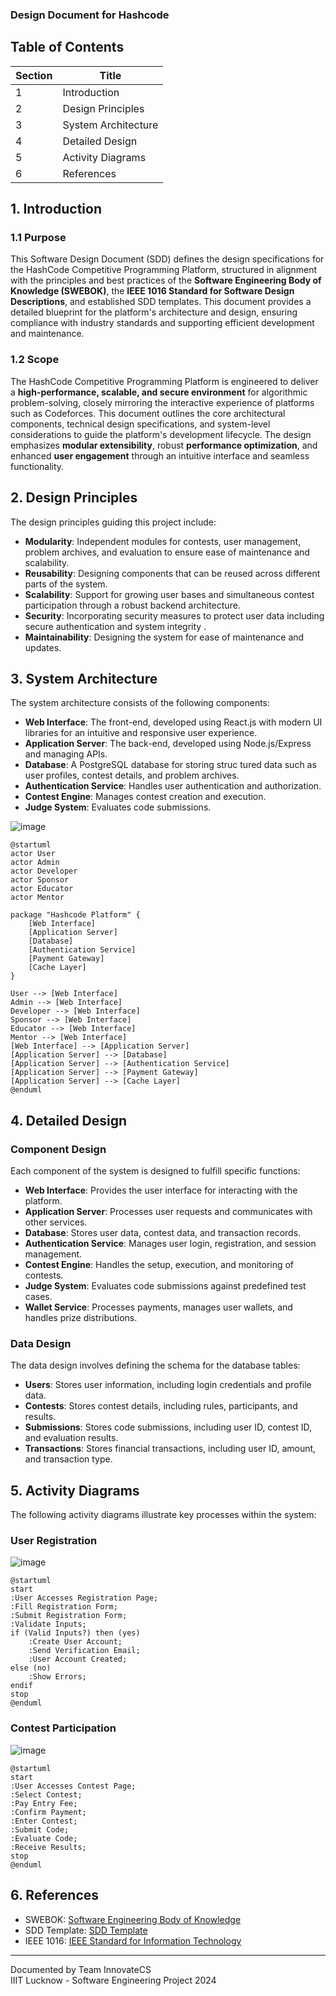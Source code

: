 ### Design Document for Hashcode

## Table of Contents
| Section | Title |
| ------- | ----- |
| 1 | Introduction |
| 2 | Design Principles |
| 3 | System Architecture |
| 4 | Detailed Design |
| 5 | Activity Diagrams |
| 6 | References |

## 1. Introduction

### 1.1 Purpose  
This Software Design Document (SDD) defines the design specifications for the HashCode Competitive Programming Platform, structured in alignment with the principles and best practices of the **Software Engineering Body of Knowledge (SWEBOK)**, the **IEEE 1016 Standard for Software Design Descriptions**, and established SDD templates. This document provides a detailed blueprint for the platform's architecture and design, ensuring compliance with industry standards and supporting efficient development and maintenance.

### 1.2 Scope  
The HashCode Competitive Programming Platform is engineered to deliver a **high-performance, scalable, and secure environment** for algorithmic problem-solving, closely mirroring the interactive experience of platforms such as Codeforces. This document outlines the core architectural components, technical design specifications, and system-level considerations to guide the platform's development lifecycle. The design emphasizes **modular extensibility**, robust **performance optimization**, and enhanced **user engagement** through an intuitive interface and seamless functionality.


## 2. Design Principles
The design principles guiding this project include:
- **Modularity**: Independent modules for contests, user management, problem archives, and evaluation to ensure ease of maintenance and scalability.
- **Reusability**: Designing components that can be reused across different parts of the system.
- **Scalability**: Support for growing user bases and simultaneous contest participation through a robust backend architecture.
- **Security**: Incorporating security measures to protect user data including secure authentication and system integrity .
- **Maintainability**: Designing the system for ease of maintenance and updates.

## 3. System Architecture
The system architecture consists of the following components:
- **Web Interface**: The front-end, developed using React.js with modern UI libraries for an intuitive and responsive user experience.
- **Application Server**: The back-end, developed using Node.js/Express and managing APIs.
- **Database**:   A PostgreSQL database for storing struc   tured data such as user profiles, contest details, and problem archives.
- **Authentication Service**: Handles user authentication and authorization.
- **Contest Engine**: Manages contest creation and execution.
- **Judge System**: Evaluates code submissions.

![image](https://github.com/user-attachments/assets/1281457c-f7cc-4554-9637-e9abcfa70fc4)

```plantuml
@startuml
actor User
actor Admin
actor Developer
actor Sponsor
actor Educator
actor Mentor

package "Hashcode Platform" {
    [Web Interface]
    [Application Server]
    [Database]
    [Authentication Service]
    [Payment Gateway]
    [Cache Layer]
}

User --> [Web Interface]
Admin --> [Web Interface]
Developer --> [Web Interface]
Sponsor --> [Web Interface]
Educator --> [Web Interface]
Mentor --> [Web Interface]
[Web Interface] --> [Application Server]
[Application Server] --> [Database]
[Application Server] --> [Authentication Service]
[Application Server] --> [Payment Gateway]
[Application Server] --> [Cache Layer]
@enduml
```

## 4. Detailed Design

### Component Design
Each component of the system is designed to fulfill specific functions:

- **Web Interface**: Provides the user interface for interacting with the platform.
- **Application Server**: Processes user requests and communicates with other services.
- **Database**: Stores user data, contest data, and transaction records.
- **Authentication Service**: Manages user login, registration, and session management.
- **Contest Engine**: Handles the setup, execution, and monitoring of contests.
- **Judge System**: Evaluates code submissions against predefined test cases.
- **Wallet Service**: Processes payments, manages user wallets, and handles prize distributions.

### Data Design
The data design involves defining the schema for the database tables:
- **Users**: Stores user information, including login credentials and profile data.
- **Contests**: Stores contest details, including rules, participants, and results.
- **Submissions**: Stores code submissions, including user ID, contest ID, and evaluation results.
- **Transactions**: Stores financial transactions, including user ID, amount, and transaction type.

## 5. Activity Diagrams
The following activity diagrams illustrate key processes within the system:

### User Registration
![image](https://github.com/user-attachments/assets/705642a5-2ded-406a-bc07-b9c40dcef319)

```plantuml
@startuml
start
:User Accesses Registration Page;
:Fill Registration Form;
:Submit Registration Form;
:Validate Inputs;
if (Valid Inputs?) then (yes)
    :Create User Account;
    :Send Verification Email;
    :User Account Created;
else (no)
    :Show Errors;
endif
stop
@enduml
```

### Contest Participation
![image](https://github.com/user-attachments/assets/36066a0f-a47f-40ee-82d3-caf188c2ee13)

```plantuml
@startuml
start
:User Accesses Contest Page;
:Select Contest;
:Pay Entry Fee;
:Confirm Payment;
:Enter Contest;
:Submit Code;
:Evaluate Code;
:Receive Results;
stop
@enduml
```

## 6. References
- SWEBOK: [Software Engineering Body of Knowledge](https://www.computer.org/education/bodies-of-knowledge/software-engineering/v4)
- SDD Template: [SDD Template](https://wildart.github.io/MISG5020/standards/SDD_Template.pdf)
- IEEE 1016: [IEEE Standard for Information Technology](https://standards.ieee.org/ieee/1016/4502/)

---

Documented by Team InnovateCS  
IIIT Lucknow - Software Engineering Project 2024
